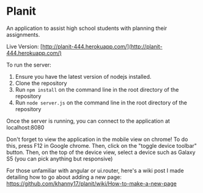 # Planit

An application to assist high school students with planning their assignments.

Live Version: [http://planit-444.herokuapp.com/](http://planit-444.herokuapp.com/)

To run the server:

1. Ensure you have the latest version of nodejs installed.
2. Clone the repository
3. Run `npm install` on the command line in the root directory of the repository
4. Run `node server.js` on the command line in the root directory of the repository

Once the server is running, you can connect to the application at localhost:8080


Don't forget to view the application in the mobile view on chrome!
To do this, press F12 in Google chrome. Then, click on the "toggle device toolbar" button. Then, on the top of the device view, select a device such as Galaxy S5 (you can pick anything but responsive)


For those unfamiliar with angular or ui.router, here's a wiki post I made detailing how to go about adding a new page:
https://github.com/khanny17/planit/wiki/How-to-make-a-new-page
